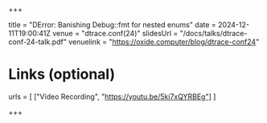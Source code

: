 +++

title = "DError: Banishing Debug::fmt for nested enums"
date = 2024-12-11T19:00:41Z
venue = "dtrace.conf(24)"
slidesUrl = "/docs/talks/dtrace-conf-24-talk.pdf"
venuelink = "https://oxide.computer/blog/dtrace-conf24"

# Links (optional)
urls = [
	["Video Recording", "https://youtu.be/5ki7xQYRBEg"]
]

+++